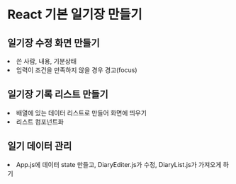 <h1>React 기본 일기장 만들기</h1>

<h2>일기장 수정 화면 만들기</h2>
<li>쓴 사람, 내용, 기분상태</li>
<li>입력이 조건을 만족하지 않을 경우 경고(focus)</li>

<h2>일기장 기록 리스트 만들기</h2>
<li>배열에 있는 데이터 리스트로 만들어 화면에 띄우기</li>
<li>리스트 컴포넌트화</li>

<h2>일기 데이터 관리</h2>
<li>App.js에 데이터 state 만들고, DiaryEditer.js가 수정, DiaryList.js가 가져오게 하기</li>
